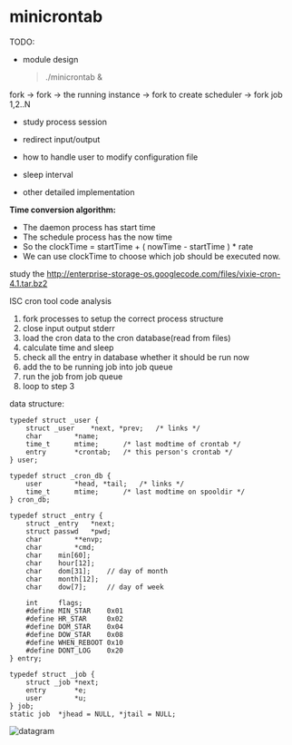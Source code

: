 minicrontab
===========

TODO:

* module design

    > ./minicrontab &

fork -> fork -> the running instance -> fork to create scheduler -> fork job 1,2..N

* study process session

* redirect input/output

* how to handle user to modify configuration file

* sleep interval

* other detailed implementation

**Time conversion algorithm:**

* The daemon process has start time
* The schedule process has the now time
* So the clockTime = startTime + ( nowTime - startTime ) * rate
* We can use clockTime to choose which job should be executed now.

study the http://enterprise-storage-os.googlecode.com/files/vixie-cron-4.1.tar.bz2

ISC cron tool code analysis

1. fork processes to setup the correct process structure
2. close input output stderr
3. load the cron data to the cron database(read from files)
4. calculate time and sleep
5. check all the entry in database whether it should be run now
6. add the to be running job into job queue
7. run the job from job queue
8. loop to step 3

data structure:
    
    typedef struct _user {
        struct _user    *next, *prev;   /* links */
        char        *name;
        time_t      mtime;      /* last modtime of crontab */
        entry       *crontab;   /* this person's crontab */
    } user;
    
    typedef struct _cron_db {
        user        *head, *tail;   /* links */
        time_t      mtime;      /* last modtime on spooldir */
    } cron_db;
    
    typedef struct _entry {
        struct _entry   *next;
        struct passwd   *pwd;
        char        **envp;
        char        *cmd;
        char    min[60];
        char    hour[12];
        char    dom[31];    // day of month
        char    month[12];
        char    dow[7];     // day of week
        
        int     flags;
        #define	MIN_STAR	0x01
        #define	HR_STAR		0x02
        #define	DOM_STAR	0x04
        #define	DOW_STAR	0x08
        #define	WHEN_REBOOT	0x10
        #define	DONT_LOG	0x20
    } entry;
    
    typedef struct _job {
        struct _job *next;
        entry       *e;
        user        *u;
    } job;
    static job  *jhead = NULL, *jtail = NULL;

![datagram](http://img.blog.csdn.net/20130818093338718?watermark/2/text/aHR0cDovL2Jsb2cuY3Nkbi5uZXQvdW5oYXBweXBlb3BsZQ==/font/5a6L5L2T/fontsize/400/fill/I0JBQkFCMA==/dissolve/70/gravity/SouthEast)
